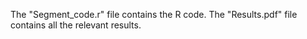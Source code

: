 The "Segment_code.r" file contains the R code. The "Results.pdf" file contains all the relevant results.

